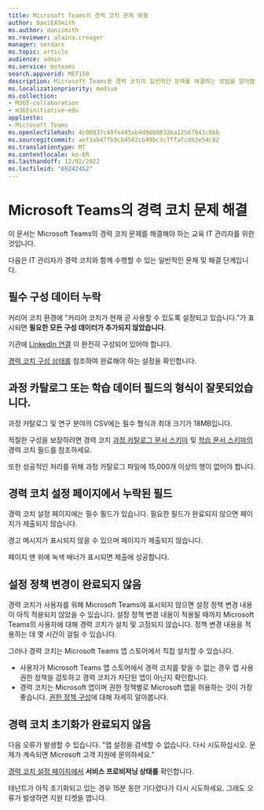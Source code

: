 ```yaml
---
title: Microsoft Teams의 경력 코치 문제 해결
author: DaniEASmith
ms.author: danismith
ms.reviewer: alaina.creager
manager: serdars
ms.topic: article
audience: admin
ms.service: msteams
search.appverid: MET150
description: Microsoft Teams용 경력 코치의 일반적인 문제를 해결하는 방법을 알아봅니다.
ms.localizationpriority: medium
ms.collection:
- M365-collaboration
- m365initiative-edu
appliesto:
- Microsoft Teams
ms.openlocfilehash: 4c00837c40fe405ab4d9d608326a12567843c8bb
ms.sourcegitcommit: aef1ab47fb9cb4502cb49bc3c7ffafcd62e54c82
ms.translationtype: MT
ms.contentlocale: ko-KR
ms.lasthandoff: 12/02/2022
ms.locfileid: "69242452"
---
```

# <a name="troubleshoot-career-coach-for-microsoft-teams"></a>Microsoft Teams의 경력 코치 문제 해결

이 문서는 Microsoft Teams의 경력 코치 문제를 해결해야 하는 교육 IT 관리자를 위한 것입니다.

다음은 IT 관리자가 경력 코치와 함께 수행할 수 있는 일반적인 문제 및 해결 단계입니다.

## <a name="missing-required-configuration-data"></a>필수 구성 데이터 누락

커리어 코치 환경에 "커리어 코치가 현재 곧 사용할 수 있도록 설정되고 있습니다."가 표시되면 **필요한 모든 구성 데이터가 추가되지 않았습니다**.

기관에 [LinkedIn 연결](career-coach-set-up-steps.md#linkedin-connection-required) 이 완전히 구성되어 있어야 합니다.

[경력 코치 구성 상태를](career-coach-set-up-steps.md#configuration-status) 참조하여 완료해야 하는 설정을 확인합니다.

## <a name="incorrect-formatting-of-course-catalog-or-fields-of-study-data"></a>과정 카탈로그 또는 학습 데이터 필드의 형식이 잘못되었습니다.

과정 카탈로그 및 연구 분야의 CSV에는 필수 형식과 최대 크기가 18MB입니다.

적절한 구성을 보장하려면 경력 코치 [과정 카탈로그 문서 스키마](career-coach-set-up-steps.md#course-catalog-document-format-and-schema) 및 [학습 문서 스키마의](career-coach-set-up-steps.md#fields-of-study-document-format-and-schema) 경력 코치 필드를 참조하세요.

또한 성공적인 처리를 위해 과정 카탈로그 파일에 15,000개 이상의 행이 없어야 합니다.

## <a name="missing-fields-in-career-coach-settings-pages"></a>경력 코치 설정 페이지에서 누락된 필드

경력 코치 설정 페이지에는 필수 필드가 있습니다. 필요한 필드가 완료되지 않으면 페이지가 제출되지 않습니다.

경고 메시지가 표시되지 않을 수 있으며 페이지가 제출되지 않습니다.

페이지 맨 위에 녹색 배너가 표시되면 제출에 성공합니다.

## <a name="setup-policy-changes-arent-complete"></a>설정 정책 변경이 완료되지 않음

경력 코치가 사용자를 위해 Microsoft Teams에 표시되지 않으면 설정 정책 변경 내용이 아직 적용되지 않았을 수 있습니다. 설정 정책 변경 내용이 적용될 때까지 Microsoft Teams의 사용자에 대해 경력 코치가 설치 및 고정되지 않습니다. 정책 변경 내용을 적용하는 데 몇 시간이 걸릴 수 있습니다.

그러나 경력 코치는 Microsoft Teams 앱 스토어에서 직접 설치할 수 있습니다.

- 사용자가 Microsoft Teams 앱 스토어에서 경력 코치를 찾을 수 없는 경우 앱 사용 권한 정책을 검토하고 경력 코치가 차단된 앱이 아닌지 확인합니다.
- 경력 코치는 Microsoft 앱이며 권한 정책별로 Microsoft 앱을 허용하는 것이 가장 좋습니다. [권한 정책 구성](teams-app-permission-policies.md)에 대해 자세히 알아봅니다.

## <a name="career-coach-initialization-isnt-complete"></a>경력 코치 초기화가 완료되지 않음

다음 오류가 발생할 수 있습니다. "앱 설정을 검색할 수 없습니다. 다시 시도하십시오. 문제가 계속되면 Microsoft 고객 지원에 문의하세요."

[경력 코치 설정 페이지에서](career-coach-set-up-steps.md#career-coach-settings-status) **서비스 프로비저닝 상태를** 확인합니다.

테넌트가 아직 초기화되고 있는 경우 15분 동안 기다렸다가 다시 시도하세요. 그래도 오류가 발생하면 지원 티켓을 엽니다.
